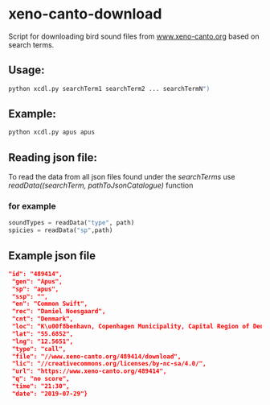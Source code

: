 xeno-canto-download
===================

Script for downloading bird sound files from www.xeno-canto.org based on search terms.

## Usage: 
```python
python xcdl.py searchTerm1 searchTerm2 ... searchTermN")
```

## Example:
```python
python xcdl.py apus apus
```
## Reading json file:
To read the data from all json files found under the *searchTerms* use *readData((searchTerm, pathToJsonCatalogue)* function
### for example
```python
soundTypes = readData("type", path)
spicies = readData("sp",path)
```

## Example json file
```json
"id": "489414",
 "gen": "Apus",
 "sp": "apus",
 "ssp": "",
 "en": "Common Swift",
 "rec": "Daniel Noesgaard",
 "cnt": "Denmark",
 "loc": "K\u00f8benhavn, Copenhagen Municipality, Capital Region of Denmark",
 "lat": "55.6852",
 "lng": "12.5651",
 "type": "call",
 "file": "//www.xeno-canto.org/489414/download",
 "lic": "//creativecommons.org/licenses/by-nc-sa/4.0/",
 "url": "https://www.xeno-canto.org/489414",
 "q": "no score",
 "time": "21:30",
 "date": "2019-07-29"}
 ```
 
